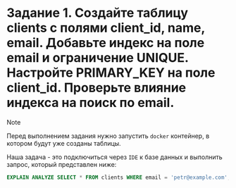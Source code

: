 # Задание 1. Создайте таблицу clients с полями client_id, name, email. Добавьте индекс на поле email и ограничение UNIQUE. Настройте PRIMARY_KEY на поле client_id. Проверьте влияние индекса на поиск по email.

> [!NOTE]
> Перед выполнением задания нужно запустить `docker` контейнер, в котором будут уже созданы таблицы. 

Наша задача - это подключиться через `IDE` к базе данных и выполнить запрос, который представлен ниже: 

```sql
EXPLAIN ANALYZE SELECT * FROM clients WHERE email = 'petr@example.com';
```

